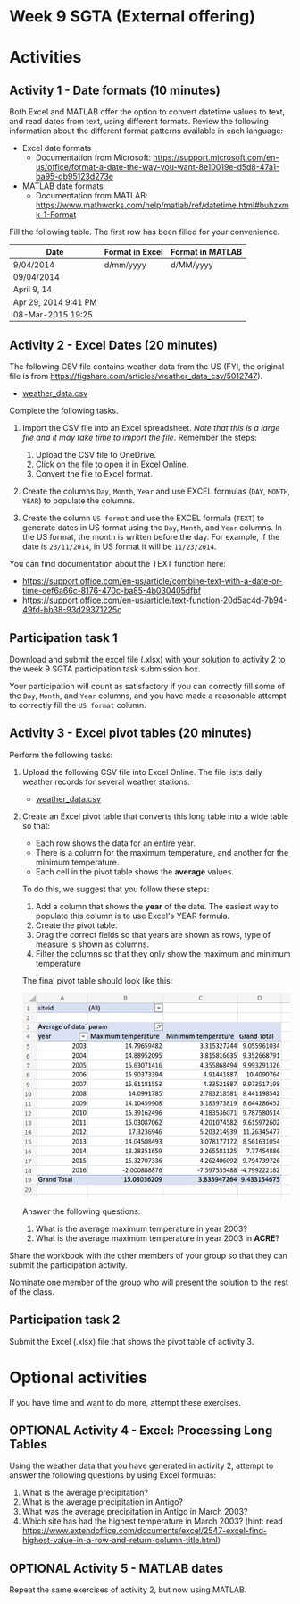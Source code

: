 # Week 9 SGTA (External offering)

# Activities

## Activity 1 - Date formats (10 minutes)

Both Excel and MATLAB offer the option to convert datetime values to text, and read dates from text, using different formats. Review the following information about the different format patterns available in each language:

* Excel date formats
  * Documentation from Microsoft: https://support.microsoft.com/en-us/office/format-a-date-the-way-you-want-8e10019e-d5d8-47a1-ba95-db95123d273e
* MATLAB date formats
  * Documentation from MATLAB: https://www.mathworks.com/help/matlab/ref/datetime.html#buhzxmk-1-Format

Fill the following table. The first row has been filled for your convenience.

| Date | Format in Excel | Format in MATLAB |
|---|---|---|
| 9/04/2014 | d/mm/yyyy | d/MM/yyyy|
| 09/04/2014 | 
| April 9, 14 | 
| Apr 29, 2014 9:41 PM | 
| 08-Mar-2015 19:25 | 



## Activity 2 - Excel Dates (20 minutes)

The following CSV file contains weather data from the US (FYI, the original file is from https://figshare.com/articles/weather_data_csv/5012747).

* [weather_data.csv](weather_data.csv)

Complete the following tasks.

1. Import the CSV file into an Excel spreadsheet. *Note that this is a large file and it may take time to import the file*. Remember the steps:

   1. Upload the CSV file to OneDrive.
   2. Click on the file to open it in Excel Online.
   3. Convert the file to Excel format.
2. Create the columns `Day`, `Month`, `Year` and use EXCEL formulas (`DAY`, `MONTH`, `YEAR`) to populate the columns.
4. Create the column `US format` and use the EXCEL formula (`TEXT`) to generate dates in US format using the `Day`, `Month`, and `Year` columns. In the US format, the month is written before the day. For example, if the date is `23/11/2014`, in US format it will be `11/23/2014`.

You can find documentation about the TEXT function here:
* https://support.office.com/en-us/article/combine-text-with-a-date-or-time-cef6a66c-8176-470c-ba85-4b030405dfbf
* https://support.office.com/en-us/article/text-function-20d5ac4d-7b94-49fd-bb38-93d29371225c


## Participation task 1

Download and submit the excel file (.xlsx) with your solution to activity 2 to the week 9 SGTA participation task submission box.

Your participation will count as satisfactory if you can correctly fill some of the `Day`, `Month`, and `Year` columns, and you have made a reasonable attempt to correctly fill the `US format` column.


## Activity 3 - Excel pivot tables (20 minutes)

Perform the following tasks:

1. Upload the following CSV file into Excel Online. The file lists daily weather records for several weather stations.

    * [weather_data.csv](weather_data.csv)

2. Create an Excel pivot table that converts this long table into a wide table so that:

    * Each row shows the data for an entire year.
    * There is a column for the maximum temperature, and another for the minimum temperature.
    * Each cell in the pivot table shows the **average** values.

    To do this, we suggest that you follow these steps:

    1. Add a column that shows the **year** of the date. The easiest way to populate this column is to use Excel's YEAR formula.
    2. Create the pivot table.
    3. Drag the correct fields so that years are shown as rows, type of measure is shown as columns.
    4. Filter the columns so that they only show the maximum and minimum temperature

    The final pivot table should look like this:

    ![weather pivot](weather_pivot.png)

    Answer the following questions:

    1. What is the average maximum temperature in year 2003?
    2. What is the average maximum temperature in year 2003 in **ACRE**?

Share the workbook with the other members of your group so that they can submit the participation activity.

Nominate one member of the group who will present the solution to the rest of the class.


## Participation task 2

Submit the Excel (.xlsx) file that shows the pivot table of activity 3.

# Optional activities

If you have time and want to do more, attempt these exercises.

## OPTIONAL Activity 4 - Excel: Processing Long Tables

Using the weather data that you have generated in activity 2, attempt to answer the following questions by using Excel formulas:

1. What is the average precipitation?
2. What is the average precipitation in Antigo?
3. What was the average precipitation in Antigo in March 2003?
4. Which site has had the highest temperature in March 2003? (hint: read https://www.extendoffice.com/documents/excel/2547-excel-find-highest-value-in-a-row-and-return-column-title.html)

## OPTIONAL Activity 5 - MATLAB dates

Repeat the same exercises of activity 2, but now using MATLAB.

